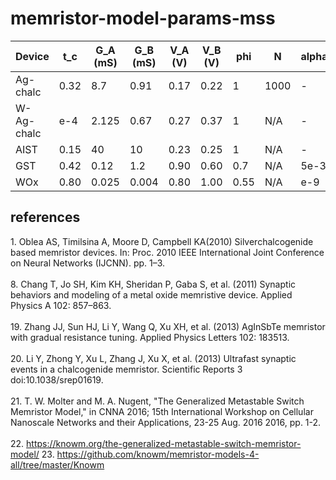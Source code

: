 # memristor-model-params-mss
|Device|t_c|G_A (mS)|G_B (mS)|V_A (V)|V_B (V)|phi|N|alpha_f|beta_f|alpha_r|beta_r|test_V (V)|test_f (Hz)|ref|
|---|---|---|---|---|---|---|---|---|---|---|---|---|---|---|
|Ag-chalc|0.32|8.7|0.91|0.17|0.22|1|1000|-|-|-|-|0.25|100|[1,22]|
|W-Ag-chalc|e-4|2.125|0.67|0.27|0.37|1|N/A|-|-|-|-|0.50|500|[21]|
|AIST|0.15|40|10|0.23|0.25|1|N/A|-|-|-|-|N/A|N/A|[19,22]|
|GST|0.42|0.12|1.2|0.90|0.60|0.7|N/A|5e-3|3.0|5e-3|3.0|N/A|N/A|[20,22]|
|WOx|0.80|0.025|0.004|0.80|1.00|0.55|N/A|e-9|0.85|22e-9|6.2|N/A|N/A|[8,22]|

## references
1\. Oblea AS, Timilsina A, Moore D, Campbell KA(2010) Silverchalcogenide based memristor devices. In: Proc. 2010 IEEE International Joint Conference on Neural Networks (IJCNN). pp. 1–3. <br><br>
8\. Chang T, Jo SH, Kim KH, Sheridan P, Gaba S, et al. (2011) Synaptic behaviors and modeling of a metal oxide memristive device. Applied Physics A 102: 857–863. <br><br>
19\. Zhang JJ, Sun HJ, Li Y, Wang Q, Xu XH, et al. (2013) AgInSbTe memristor with gradual resistance tuning. Applied Physics Letters 102: 183513. <br><br>
20\. Li Y, Zhong Y, Xu L, Zhang J, Xu X, et al. (2013) Ultrafast synaptic events in a chalcogenide memristor. Scientific Reports 3 doi:10.1038/srep01619. <br><br>
21\.  T. W. Molter and M. A. Nugent, "The Generalized Metastable Switch Memristor Model," in CNNA 2016; 15th International Workshop on Cellular Nanoscale Networks and their Applications, 23-25 Aug. 2016 2016, pp. 1-2. <br><br>
22\. https://knowm.org/the-generalized-metastable-switch-memristor-model/
23\. https://github.com/knowm/memristor-models-4-all/tree/master/Knowm
